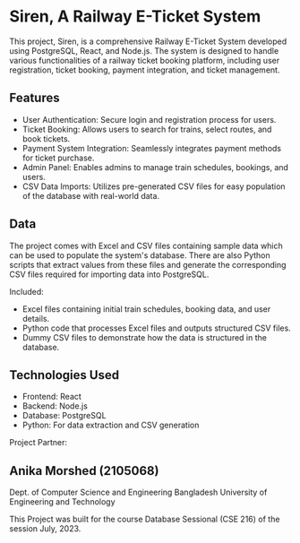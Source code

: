 # Siren, A Railway E-Ticket System
This project, Siren, is a comprehensive Railway E-Ticket System developed using PostgreSQL, React, and Node.js. The system is designed to handle various functionalities of a railway ticket booking platform, including user registration, ticket booking, payment integration, and ticket management.

## Features
* User Authentication: Secure login and registration process for users.
* Ticket Booking: Allows users to search for trains, select routes, and book tickets.
* Payment System Integration: Seamlessly integrates payment methods for ticket purchase.
* Admin Panel: Enables admins to manage train schedules, bookings, and users.
* CSV Data Imports: Utilizes pre-generated CSV files for easy population of the database with real-world data.

## Data
The project comes with Excel and CSV files containing sample data which can be used to populate the system's database. There are also Python scripts that extract values from these files and generate the corresponding CSV files required for importing data into PostgreSQL.

Included:
* Excel files containing initial train schedules, booking data, and user details.
* Python code that processes Excel files and outputs structured CSV files.
* Dummy CSV files to demonstrate how the data is structured in the database.

## Technologies Used
* Frontend: React
* Backend: Node.js
* Database: PostgreSQL
* Python: For data extraction and CSV generation

Project Partner: 
## Anika Morshed (2105068)
Dept. of Computer Science and Engineering
Bangladesh University of Engineering and Technology

This Project was built for the course Database Sessional (CSE 216) of the session July, 2023.
